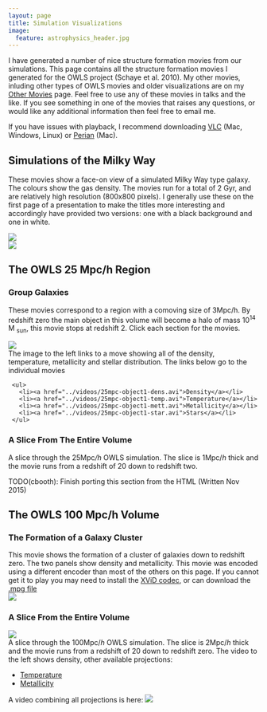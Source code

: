 ```yaml
---
layout: page
title: Simulation Visualizations
image:
  feature: astrophysics_header.jpg
---
```


I have generated a number of nice structure formation movies from our simulations. This page contains all the structure formation movies I generated for the OWLS project (Schaye et al. 2010).  My other movies, inluding other types of OWLS movies and older visualizations are on my <a href="./other-movies">Other Movies</a> page. Feel free to use any of these movies in talks and the like.  If you see something in one of the movies that raises any questions, or would like any additional information then feel free to email me.

If you have issues with playback, I recommend downloading <a href="http://www.videolan.org/vlc/index.html">VLC</a> (Mac, Windows, Linux) or <a href="http://perian.org/">Perian</a> (Mac).

## Simulations of the Milky Way

These movies show a face-on view of a simulated Milky Way type galaxy.  The colours show the gas density.  The movies run for a total of 2 Gyr, and are relatively high resolution (800x800 pixels).  I generally use these on the first page of a presentation to make the titles more interesting and accordingly have provided two versions:  one with a black background and one in white.

<div class="row">
  <div class="col-sm-6">
    <a href="../videos/mw_face_white.avi">
      <img src="../videos/mw_light_frame.jpg">
    </a>
  </div>
  <div class="col-sm-6">
    <a href="../videos/mw_face_black.avi">
      <img src="../videos/mw_dark_frame.jpg">
    </a>
  </div>
</div>

## The OWLS 25 Mpc/h Region

### Group Galaxies

These movies correspond to a region with a comoving size of 3Mpc/h. By redshift zero the main object in this volume will become a halo of mass 10<sup>14</sup> M <sub>sun</sub>, this movie stops at redshift 2. Click each section for the movies.

<div class="row">
  <div class="col-sm-4 col-md-4">
    <a href="../videos/25mpc-object1-combined.avi">
      <img src="../videos/25mpc-object1-combined.png">
    </a>
  </div>
  <div class="col-sm-8">
     The image to the left links to a move showing all of the density, temperature, metallicity and stellar distribution.  The links below go to the individual movies

     <ul>
       <li><a href="../videos/25mpc-object1-dens.avi">Density</a></li>
       <li><a href="../videos/25mpc-object1-temp.avi">Temperature</a></li>
       <li><a href="../videos/25mpc-object1-mett.avi">Metallicity</a></li>
       <li><a href="../videos/25mpc-object1-star.avi">Stars</a></li>
     </ul>
  </div>
</div>

### A Slice From The Entire Volume

A slice through the 25Mpc<i>/h</i> OWLS simulation.  The slice is 1Mpc/<i>h</i> thick and the movie runs from a redshift of 20 down to redshift two.

TODO(cbooth):  Finish porting this section from the HTML (Written Nov 2015)

## The OWLS 100 Mpc/h Volume

### The Formation of a Galaxy Cluster

<div class="row">
  <div class="col-sm-6">
    This movie shows the formation of a cluster of galaxies down to redshift zero. The two panels show density and metallicity. This movie was encoded using a different encoder than most of the others on this page. If you cannot get it to play you may need to install the <a href="http://www.xvidmovies.com/codec">XViD codec</a>, or can download the <a href="../videos/100mpc-object1-combined.mpg">.mpg file</a>
  </div>
  <div class="col-sm-6">
    <a href="../videos/100mpc-object1-combined.avi"><img src="../videos/100mpc-object1-combined.png"></a>
  </div>
</div>

### A Slice From the Entire Volume

<div class="row">
  <div class="col-sm-6">
    <a href="../videos/100mpc-projection-dens.avi">
      <img src="../videos/100mpc-projection-dens.png">
    </a>
  </div>
  <div class="col-sm-6">
    A slice through the 100Mpc/<i>h</i> OWLS simulation.  The slice is 2Mpc/<i>h</i> thick and the movie runs from a redshift of 20 down to redshift zero. The video to the left shows density, other available projections:
    <ul>
      <li><a href="../videos/100mpc-projection-temp.avi">Temperature</a></li>
      <li><a href="../videos/100mpc-projection-mett.avi">Metallicity</a></li>
    </ul>
    A video combining all projections is here:
    <a href=""><img src="../videos/100mpc-projection-combined.png"></a>
  </div>
</div>
